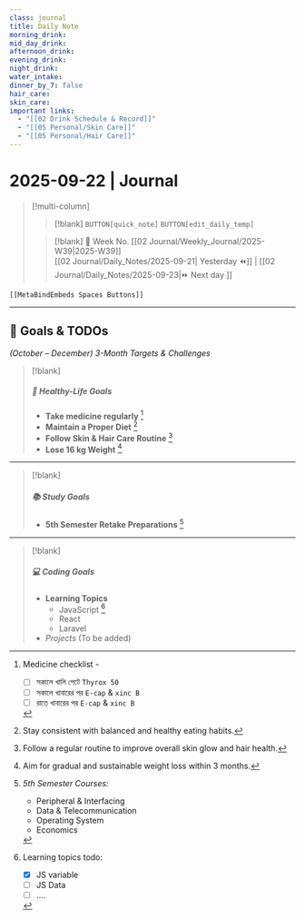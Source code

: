 ```yaml
---
class: journal
title: Daily Note
morning_drink:
mid_day_drink:
afternoon_drink:
evening_drink:
night_drink:
water_intake:
dinner_by_7: false
hair_care:
skin_care:
important links:
  - "[[02 Drink Schedule & Record]]"
  - "[[05 Personal/Skin Care]]"
  - "[[05 Personal/Hair Care]]"
---
```


# 2025-09-22 | Journal 

> [!multi-column]
> 
>> [!blank]
>> `BUTTON[quick_note]` 
>> `BUTTON[edit_daily_temp]` 
>
>> [!blank]
>> 📅 Week No. [[02 Journal/Weekly_Journal/2025-W39|2025-W39]]  
>> [[02 Journal/Daily_Notes/2025-09-21| Yesterday ⏪]] |  [[02 Journal/Daily_Notes/2025-09-23|⏩ Next day ]]

 ```meta-bind-embed
 [[MetaBindEmbeds Spaces Buttons]]
 ```

---

## 🎯 Goals & TODOs 

_(October – December) 3-Month Targets & Challenges_

> [!blank]
> ##### 🥗 Healthy-Life Goals
> - **Take medicine regularly** [^6]
> - **Maintain a Proper Diet** [^1]
> - **Follow Skin & Hair Care Routine** [^2]
> - **Lose 16 kg Weight** [^3]   

---

> [!blank]
> ##### 📚 Study Goals
> - **5th Semester Retake Preparations** [^4]

---

> [!blank]
> ##### 💻 Coding Goals
> - __Learning Topics__
> 	- JavaScript [^5]
> 	- React
> 	- Laravel
> - _Projects_ (To be added)

[^1]: Stay consistent with balanced and healthy eating habits.

[^2]: Follow a regular routine to improve overall skin glow and hair health.

[^3]: Aim for gradual and sustainable weight loss within 3 months.

[^4]: _5th Semester Courses:_
	 - Peripheral & Interfacing
	 - Data & Telecommunication
	 - Operating System
	 - Economics

[^5]: Learning topics todo:
	- [x] JS variable
	- [ ] JS Data
	- [ ] ....

[^6]: Medicine checklist -
	
	- [ ] সকালে খালি পেটে `Thyrox 50`
	- [ ] সকালে খাবারের পর `E-cap` & `xinc B`
	- [ ] রাতে খাবারের পর `E-cap` & `xinc B`

